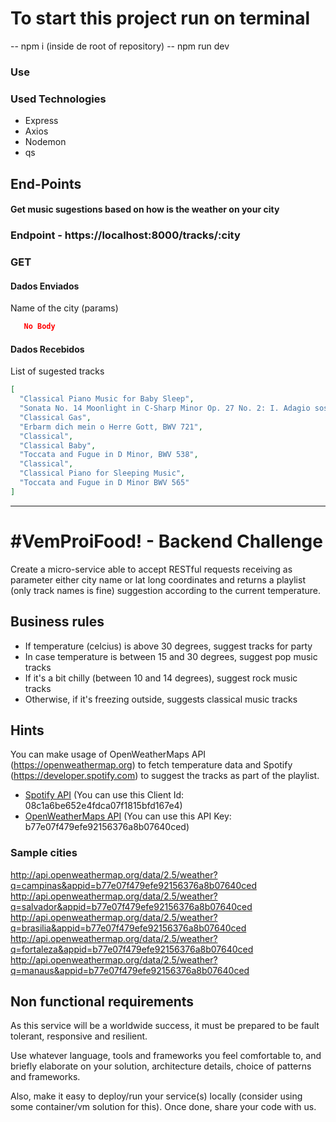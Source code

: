 # To start this project run on terminal

-- npm i (inside de root of repository)
-- npm run dev

### Use 

### Used Technologies

- Express
- Axios
- Nodemon
- qs

## End-Points

#### Get music sugestions based on how is the weather on your city

### Endpoint - https://localhost:8000/tracks/:city

### GET
#### Dados Enviados

Name of the city (params)

```JSON
   No Body
```

#### Dados Recebidos 

List of sugested tracks

``` JSON
[
  "Classical Piano Music for Baby Sleep",
  "Sonata No. 14 Moonlight in C-Sharp Minor Op. 27 No. 2: I. Adagio sostenuto",
  "Classical Gas",
  "Erbarm dich mein o Herre Gott, BWV 721",
  "Classical",
  "Classical Baby",
  "Toccata and Fugue in D Minor, BWV 538",
  "Classical",
  "Classical Piano for Sleeping Music",
  "Toccata and Fugue in D Minor BWV 565"
]
```
---

# #VemProiFood! - Backend Challenge

Create a micro-service able to accept RESTful requests receiving as parameter
either city name or lat long coordinates and returns a playlist (only track
names is fine) suggestion according to the current temperature.

## Business rules

* If temperature (celcius) is above 30 degrees, suggest tracks for party
* In case temperature is between 15 and 30 degrees, suggest pop music tracks
* If it's a bit chilly (between 10 and 14 degrees), suggest rock music tracks
* Otherwise, if it's freezing outside, suggests classical music tracks 

## Hints

You can make usage of OpenWeatherMaps API (https://openweathermap.org) to fetch
temperature data and Spotify (https://developer.spotify.com) to suggest the
tracks as part of the playlist.

- [Spotify API](https://developer.spotify.com/documentation/web-api/quick-start/) (You can use this Client Id: 08c1a6be652e4fdca07f1815bfd167e4)
- [OpenWeatherMaps API](https://home.openweathermap.org/users/sign_up) (You can use this API Key: b77e07f479efe92156376a8b07640ced)

### Sample cities
http://api.openweathermap.org/data/2.5/weather?q=campinas&appid=b77e07f479efe92156376a8b07640ced
http://api.openweathermap.org/data/2.5/weather?q=salvador&appid=b77e07f479efe92156376a8b07640ced
http://api.openweathermap.org/data/2.5/weather?q=brasilia&appid=b77e07f479efe92156376a8b07640ced
http://api.openweathermap.org/data/2.5/weather?q=fortaleza&appid=b77e07f479efe92156376a8b07640ced
http://api.openweathermap.org/data/2.5/weather?q=manaus&appid=b77e07f479efe92156376a8b07640ced

## Non functional requirements

As this service will be a worldwide success, it must be prepared to be fault
tolerant, responsive and resilient.

Use whatever language, tools and frameworks you feel comfortable to, and
briefly elaborate on your solution, architecture details, choice of patterns
and frameworks.

Also, make it easy to deploy/run your service(s) locally (consider using some
container/vm solution for this). Once done, share your code with us.
